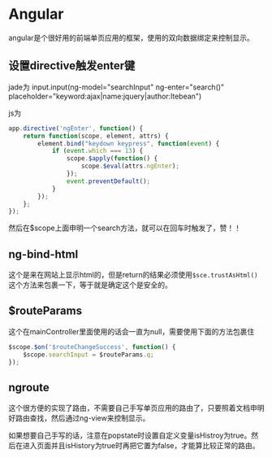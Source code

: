 # Angular
angular是个很好用的前端单页应用的框架，使用的双向数据绑定来控制显示。

## 设置directive触发enter键
jade为
        input.input(ng-model="searchInput" ng-enter="search()" placeholder="keyword:ajax|name:jquery|author:ltebean")
        
js为

```javascript
app.directive('ngEnter', function() {
	return function(scope, element, attrs) {
		element.bind("keydown keypress", function(event) {
			if (event.which === 13) {
				scope.$apply(function() {
					scope.$eval(attrs.ngEnter);
				});
				event.preventDefault();
			}
		});
	};
});
```

然后在$scope上面申明一个search方法，就可以在回车时触发了，赞！！

## ng-bind-html
这个是来在网站上显示html的，但是return的结果必须使用`$sce.trustAsHtml()`这个方法来包裹一下，等于就是确定这个是安全的。

## $routeParams
这个在mainController里面使用的话会一直为null，需要使用下面的方法包裹住

```javascript
$scope.$on('$routeChangeSuccess', function() {
    $scope.searchInput = $routeParams.q;
});
```

## ngroute
这个很方便的实现了路由，不需要自己手写单页应用的路由了，只要照着文档申明好路由查找，然后通过ng-view来控制显示。

如果想要自己手写的话，注意在popstate时设置自定义变量isHistroy为true。然后在进入页面并且isHistory为true时再把它置为false，才能算比较正常的路由。
